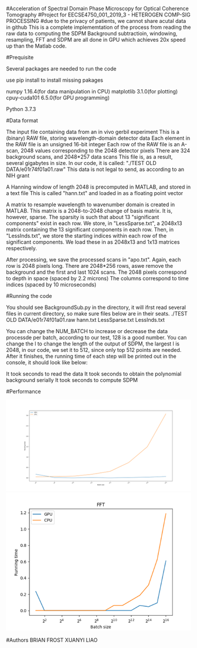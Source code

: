 #Acceleration of Spectral Domain Phase Microscopy for Optical Coherence Tomography
#Project for EECSE4750_001_2019_3 - HETEROGEN COMP-SIG PROCESSING
#due to the privacy of patients, we cannot share acutal data in github
This is a complete implememtation of the process from reading the raw data to computing the SDPM
Background subtractioin, windowing, resampling, FFT and SDPM are all done in GPU which achieves 20x speed up than the Matlab code.


#Prequisite

Several packages are needed to run the code

use pip install <package name> to install missing pakages

numpy 1.16.4(for data manipulation in CPU)
matplotlib 3.1.0(for plotting)
cpuy-cuda101 6.5.0(for GPU programming)

Python 3.7.3


#Data format

The input file containing data from an in vivo gerbil experiment
This is a (binary) RAW file, storing wavelength-domain detector data
Each element in the RAW file is an unsigned 16-bit integer
Each row of the RAW file is an A-scan, 2048 values corresponding to the 2048 detector pixels
There are 324 background scans, and 2048*257 data scans
This file is, as a result, several gigabytes in size. In our code, it is called:
"./TEST OLD DATA/e01r74f01a01.raw"
This data is not legal to send, as according to an NIH grant

A Hanning window of length 2048 is precomputed in MATLAB, and stored in a text file
This is called "hann.txt" and loaded in as a floating point vector

A matrix to resample wavelength to wavenumber domain is created in MATLAB. 
This matrix is a 2048-to-2048 change of basis matrix. It is, however, sparse.
The sparsity is such that about 13 "significant components" exist in each row.
We store, in "LessSparse.txt", a 2048x13 matrix containing the 13 significant components in each row.
Then, in "LessInds.txt", we store the starting indices within each row of the significant components.
We load these in as 2048x13 and 1x13 matrices respectively.

After processing, we save the processed scans in "apo.txt". Again, each row is 2048 pixels long.
There are 2048*256 rows, aswe remove the background and the first and last 1024 scans.
The 2048 pixels correspond to depth in space (spaced by 2.2 microns)
The columns correspond to time indices (spaced by 10 microseconds)


#Running the code

You should see BackgroundSub.py in the directory, it will ifrst read several files in current directory, so make sure files below are in their seats.
./TEST OLD DATA/e01r74f01a01.raw
hann.txt
LessSparse.txt
LessInds.txt

You can change the NUM_BATCH to increase or decrease the data processde per batch, according to our test, 128 is a good number.
You can change the l to change the length of the output of SDPM, the largest l is 2048, in our code, we set it to 512, since only top 512 points are needed.
After it finishes, the running time of each step will be printed out in the console, it should look like below:

It took <the time> seconds to read the data
It took <the time> seconds to obtain the polynomial background serially
It took <the time> seconds to compute SDPM
 
#Performance

![Alt text](/images/bgsub_rsp%20cpu%20and%20gpu.png?raw=true "Title")
![Alt text](/images/fft.png?raw=true "FFtT")


#Authors
BRIAN FROST
XUANYI LIAO



